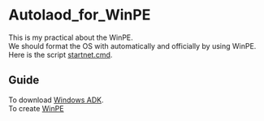 # Autolaod_for_WinPE

This is my practical about the WinPE.<br>
We should format the OS with automatically and officially by using WinPE.<br>
Here is the script [startnet.cmd](https://github.com/yutsunoki/Autolaod_for_WinPE/edit/main/src/startnet.cmd).<br>

## Guide
To download [Windows ADK](https://learn.microsoft.com/en-us/windows-hardware/get-started/adk-install).<br>
To create [WinPE](https://learn.microsoft.com/en-us/windows-hardware/manufacture/desktop/winpe-create-usb-bootable-drive?view=windows-11)
